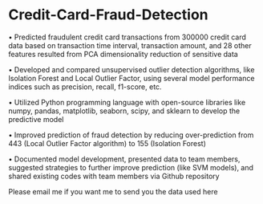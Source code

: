 # Credit-Card-Fraud-Detection
•	Predicted fraudulent credit card transactions from 300000 credit card data based on transaction time interval, transaction amount, and 28 other features resulted from PCA dimensionality reduction of sensitive data

•	Developed and compared unsupervised outlier detection algorithms, like Isolation Forest and Local Outlier Factor, using several model performance indices such as precision, recall, f1-score, etc.

•	Utilized Python programming language with open-source libraries like numpy, pandas, matplotlib, seaborn, scipy, and sklearn to develop the predictive model

•	Improved prediction of fraud detection by reducing over-prediction from 443 (Local Outlier Factor algorithm) to 155 (Isolation Forest)

•	Documented model development, presented data to team members, suggested strategies to further improve prediction (like SVM models), and shared existing codes with team members via Github repository

Please email me if you want me to send you the data used here
